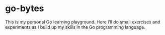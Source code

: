 # go-bytes

This is my personal Go learning playground. Here I’ll do small exercises and experiments as I build up my skills in the Go programming language.
